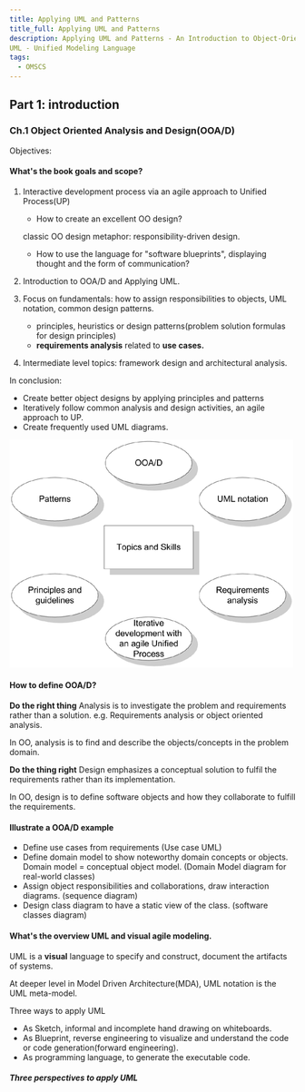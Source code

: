 ```yaml
---
title: Applying UML and Patterns 
title_full: Applying UML and Patterns 
description: Applying UML and Patterns - An Introduction to Object-Oriented Analysis and Design and Iterative Development, Third Edition
UML - Unified Modeling Language
tags:
  - OMSCS
---
```


## Part 1: introduction

### Ch.1 Object Oriented Analysis and Design(OOA/D)

Objectives:
#### What's the book goals and scope?

1. Interactive development process via an agile approach to Unified Process(UP)
   - How to create an excellent OO design?
  
    classic OO design metaphor: responsibility-driven design.
   - How to use the language for "software blueprints", displaying thought and the form of communication?
2. Introduction to OOA/D and Applying UML.
3. Focus on fundamentals: how to assign responsibilities to objects, UML notation, common design patterns.
   - principles, heuristics or design patterns(problem solution formulas for design principles)
   - **requirements analysis** related to **use cases.**
4. Intermediate level topics: framework design and architectural analysis.

In conclusion:

- Create better object designs by applying principles and patterns
- Iteratively follow common analysis and design activities, an agile approach to UP.
- Create frequently used UML diagrams.
  
![Topics and skills covered](diagrams/ooad-topics.gif)

#### How to define OOA/D?

**Do the right thing**
Analysis is to investigate the problem and requirements rather than a solution.
e.g. Requirements analysis or object oriented analysis.

In OO, analysis is to find and describe the objects/concepts in the problem domain.

**Do the thing right**
Design emphasizes a conceptual solution to fulfil the requirements rather than
its implementation.

In OO, design is to define software objects and how they collaborate to fulfill
the requirements.

#### Illustrate a OOA/D example

- Define use cases from requirements (Use case UML)
- Define domain model to show noteworthy domain concepts or objects. Domain model =
  conceptual object model. (Domain Model diagram for real-world classes)
- Assign object responsibilities and collaborations, draw interaction diagrams. (sequence diagram)
- Design class diagram to have a static view of the class. (software classes diagram)

#### What's the overview UML and visual agile modeling.

UML is a **visual** language to specify and construct, document the artifacts of systems.

At deeper level in Model Driven Architecture(MDA), UML notation is the UML meta-model.

Three ways to apply UML 
- As Sketch, informal and incomplete hand drawing on whiteboards.
- As Blueprint, reverse engineering to visualize and understand the code or code generation(forward engineering).
- As programming language, to generate the executable code.

##### Three perspectives to apply UML

